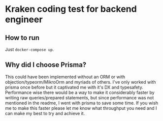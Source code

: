 # Kraken coding test for backend engineer

## How to run

Just `docker-compose up`.

## Why did I choose Prisma?

This could have been implemented without an ORM or with objection/typeorm/MikroOrm and myriads of others.
I've only worked with prisma once before but it captivated me with it's DX and typesafety. Performance wise there would be a way to make it considerably faster by writing raw queries/prepared statements, but since performance was not mentioned in the readme, I went with prisma to save some time. If you wish me to make this faster please let me know what throughput you need and I can make my best to try and achieve it.

